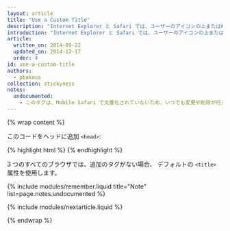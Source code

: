 ```yaml
---
layout: article
title: "Use a Custom Title"
description: "Internet Explorer と Safari では、ユーザーのアイコンの上または横にあるアプリ名に使用されるカスタム タイトルを指定することができます。"
introduction: "Internet Explorer と Safari では、ユーザーのアイコンの上または横にあるアプリ名に使用されるカスタム タイトルを指定することができます。"
article:
  written_on: 2014-09-22
  updated_on: 2014-12-17
  order: 4
id: use-a-custom-title
authors:
  - pbakaus
collection: stickyness
notes:
  undocumented:
    - このタグは、Mobile Safari で文書化されていないため、いつでも変更や削除が行えます。
---
```


{% wrap content %}

このコードをヘッドに追加 `<head>`:

{% highlight html %}
<meta name="application-name" content="Web Fundamentals">
<meta name="apple-mobile-web-app-title" content="Web Fundamentals">
{% endhighlight %}

3 つのすべてのブラウザでは、追加のタグがない場合、
デフォルトの `<title>` 属性を使用します。

{% include modules/remember.liquid title="Note" list=page.notes.undocumented %}

{% include modules/nextarticle.liquid %}

{% endwrap %}
